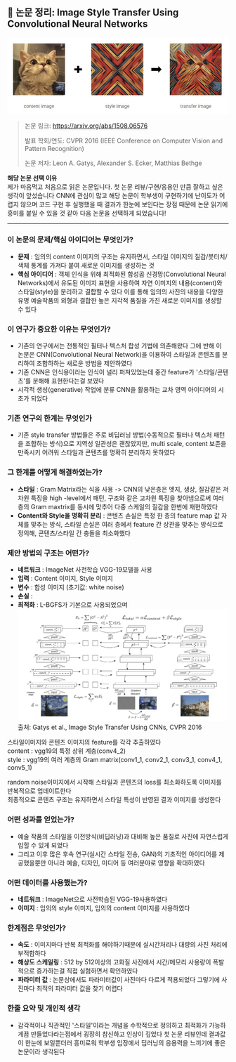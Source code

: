 ## 📄 논문 정리: Image Style Transfer Using Convolutional Neural Networks

![result](./assets/result.jpg)

> 논문 링크: https://arxiv.org/abs/1508.06576
> 
> 발표 학회/연도: CVPR 2016 (IEEE Conference on Computer Vision and Pattern Recognition)
> 
> 논문 저자: Leon A. Gatys, Alexander S. Ecker, Matthias Bethge

**해당 논문 선택 이유**  
제가 마음먹고 처음으로 읽은 논문입니다. 첫 논문 리뷰/구현/응용인 만큼 잘하고 싶은 생각이 앞섰습니다 CNN에 관심이 많고 해당 논문이 학부생이 구현하기에 난이도가 어렵지 않으며 코드 구현 후 실행했을 때 결과가 한눈에 보인다는 장점 때문에 논문 읽기에 흥미를 붙일 수 있을 것 같아 다음 논문을 선택하게 되었습니다!

---

### 이 논문의 문제/핵심 아이디어는 무엇인가?

- **문제** : 임의의 content 이미지의 구조는 유지하면서, 스타일 이미지의 질감/붓터치/색체 통계를 가져다 붙여 새로운 이미지를 생성하는 것  
- **핵심 아이디어** : 객체 인식을 위해 최적화된 합성곱 신경망(Convolutional Neural Networks)에서 
유도된 이미지 표현을 사용하여 자연 이미지의 내용(content)와 스타일(style)을 
분리하고 결합할 수 있다 이를 통해 임의의 사진의 내용을 다양한 유명 예술작품의 
외형과 결합한 높은 지각적 품질을 가진 새로운 이미지를 생성할 수 있다


### 이 연구가 중요한 이유는 무엇인가?

- 기존의 연구에서는 전통적인 필터나 텍스처 합성 기법에 의존해왔다 
그에 반해 이 논문은 CNN(Convolutional Neural Network)을 이용하여 스타일과 콘텐츠를 분리하여
조합하하는 새로운 방법을 제안하였다  
- 기존 CNN은 인식용이라는 인식이 널리 퍼져있었는데 중간 feature가 '스타일/콘텐츠'를 분해해 표현한다는걸 보였다  
- 시각적 생성(generative) 작업에 분류 CNN을 활용하는 교차 영역 아이디어의 시초가 되었다


### 기존 연구의 한계는 무엇인가

- 기존 style transfer 방법들은 주로 비딥러닝 방법(수동적으로 필터나 텍스처 패턴을 조합하는 방식)으로 지역성 일관성은 괜찮았지만, multi scale, content 보존을 만족시키 어려워 스타일과 콘텐츠를 명확히 분리하지 못하였다


### 그 한계를 어떻게 해결하였는가?

- **스타일** : Gram Matrix라는 식을 사용 -> CNN의 낮은층은 엣지, 생상, 질감같은 저차원 특징을 high -level에서 패턴, 구조와 같은 고차원 특징을 찾아냄으로써 여러 층의 Gram maxtrix를 동시에 맞추어 다중 스케일의 질감을 한번에 재현하였다
- **Content와 Style을 명확히 분리** : 콘텐츠 손실은 특정 한 층의 feature map 값 자체를 맞추는 방식, 스타일 손실은 여러 층에서 feature 간 상관을 맞추는 방식으로 정의해, 콘텐츠/스타일 간 충돌을 최소화했다


### 제안 방법의 구조는 어떤가?

- **네트워크** : ImageNet 사전학습 VGG-19모델을 사용
- **입력** : Content 이미지, Style 이미지
- **변수** : 합성 이미지 (초기값: white noise)
- **손실** :
- **최적화** : L-BGFS가 기본으로 사용되었으며 
![struct1](./assets/struct1.jpg)
출처: Gatys et al., Image Style Transfer Using CNNs, CVPR 2016

스타일이미지와 콘텐츠 이미지의 feature를 각각 추출하였다  
    content : vgg19의 특정 상위 계층(conv4_2)  
    style : vgg19의 여러 계층의 Gram matrix(conv1_1, conv2_1, conv3_1, conv4_1, conv5_1)  
  
random noise이미지에서 시작해 스타일과 콘텐츠의 loss를 최소화하도록 이미지를 반복적으로
업데이트한다  
최종적으로 콘텐츠 구조는 유지하면서 스타일 특성이 반영된 결과 이미지를 생성한다


### 어떤 성과를 얻었는가?

- 예술 작품의 스타일을 이전방식(비딥러닝)과 대비해 높은 품질로 사진에 자연스럽게 입힐 수 있게 되었다
- 그리고 이후 많은 후속 연구(실시간 스타일 전송, GAN)의 기초적인 아이디어를 제공했을뿐만 아니라 예술, 디자인, 미디어 등 여러분야로 영향을 확대하였다


### 어떤 데이터를 사용했는가?

- **네트워크** : ImageNet으로 사전학습된 VGG-19사용하였다
- **이미지** : 임의의 style 이미지, 임의의 content 이미지를 사용하였다


### 한계점은 무엇인가?

- **속도** : 이미지마다 반복 최적화를 해야하기때문에 실시간처리나 대량의 사진 처리에 부적합하다
- **해상도 스케일링** : 512 by 512이상의 고화질 사진에서 시간/메모리 사용량이 폭발적으로 증가하는걸 직접 실험하면서 확인하였다
- **파라미터 값** : 논문상에서도 파라미터값이 사진마다 다르게 적용되었다 그렇기에 사진마다 최적의 파라미터 값을 찾기 어렵다


### 한줄 요약 및 개인적 생각
- 감각적이나 직관적인 '스타일'이라는 개념을 수학적으로 정의하고 최적화가 가능하게끔 만들었다라는점에서
굉장히 참신하고 인상이 깊었다 첫 논문 리뷰인데 결과값이 한눈에 보일뿐더러 흥미로워 학부생 입장에서
딥러닝의 응용력을 느끼기에 좋은 논문이라 생각된다



